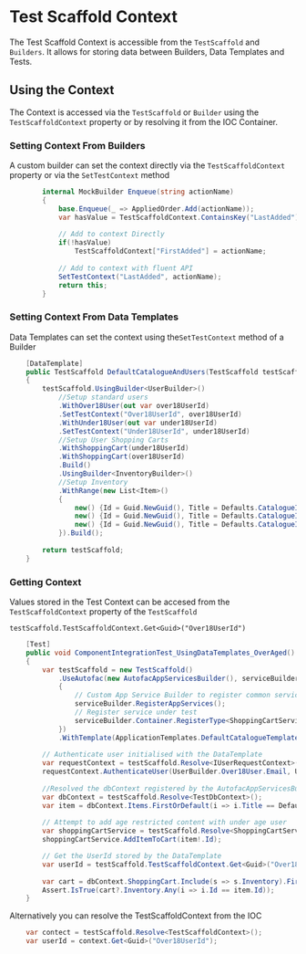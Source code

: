 # Test Scaffold Context

The Test Scaffold Context is accessible from the `TestScaffold` and `Builders`.
It allows for storing data between Builders, Data Templates and Tests.


## Using the Context

The Context is accessed via the `TestScaffold` or `Builder` using the `TestScaffoldContext` property or by resolving it from the IOC Container.

### Setting Context From Builders
A custom builder can set the context directly via the `TestScaffoldContext` property or via the `SetTestContext` method

```csharp
        internal MockBuilder Enqueue(string actionName)
        {
            base.Enqueue(_ => AppliedOrder.Add(actionName));
            var hasValue = TestScaffoldContext.ContainsKey("LastAdded");
            
            // Add to context Directly
            if(!hasValue)
                TestScaffoldContext["FirstAdded"] = actionName;
            
            // Add to context with fluent API
            SetTestContext("LastAdded", actionName);
            return this;
        }

```

### Setting Context From Data Templates

Data Templates can set the context using the`SetTestContext` method of a Builder

```csharp
    [DataTemplate]
    public TestScaffold DefaultCatalogueAndUsers(TestScaffold testScaffold)
    {
        testScaffold.UsingBuilder<UserBuilder>()
            //Setup standard users
            .WithOver18User(out var over18UserId)
            .SetTestContext("Over18UserId", over18UserId)
            .WithUnder18User(out var under18UserId)
            .SetTestContext("Under18UserId", under18UserId)
            //Setup User Shopping Carts
            .WithShoppingCart(under18UserId)
            .WithShoppingCart(over18UserId)
            .Build()
            .UsingBuilder<InventoryBuilder>()
            //Setup Inventory
            .WithRange(new List<Item>()
            {
                new() {Id = Guid.NewGuid(), Title = Defaults.CatalogueItems.Minions, Price = 21},
                new() {Id = Guid.NewGuid(), Title = Defaults.CatalogueItems.Avengers, Price = 24},
                new() {Id = Guid.NewGuid(), Title = Defaults.CatalogueItems.DeadPool, Price = 14, AgeRestriction = 15}
            }).Build();
        
        return testScaffold;
    }
```

### Getting Context

Values stored in the Test Context can be accesed from the `TestScaffoldContext` property of the `TestScaffold`

`testScaffold.TestScaffoldContext.Get<Guid>("Over18UserId")`

```csharp
    [Test]
    public void ComponentIntegrationTest_UsingDataTemplates_OverAged()
    {
        var testScaffold = new TestScaffold()
            .UseAutofac(new AutofacAppServicesBuilder(), serviceBuilder =>
            {
                // Custom App Service Builder to register common services. 
                serviceBuilder.RegisterAppServices();
                // Register service under test
                serviceBuilder.Container.RegisterType<ShoppingCartService>();
            })
            .WithTemplate(ApplicationTemplates.DefaultCatalogueTemplate);
        
        // Authenticate user initialised with the DataTemplate
        var requestContext = testScaffold.Resolve<IUserRequestContext>();
        requestContext.AuthenticateUser(UserBuilder.Over18User.Email, UserBuilder.Over18User.Password);
        
        //Resolved the dbContext registered by the AutofacAppServicesBuilder
        var dbContext = testScaffold.Resolve<TestDbContext>();
        var item = dbContext.Items.FirstOrDefault(i => i.Title == Defaults.CatalogueItems.DeadPool);
        
        // Attempt to add age restricted content with under age user
        var shoppingCartService = testScaffold.Resolve<ShoppingCartService>();
        shoppingCartService.AddItemToCart(item!.Id);

        // Get the UserId stored by the DataTemplate
        var userId = testScaffold.TestScaffoldContext.Get<Guid>("Over18UserId");
    
        var cart = dbContext.ShoppingCart.Include(s => s.Inventory).FirstOrDefault(u => u.UserId == userId);
        Assert.IsTrue(cart?.Inventory.Any(i => i.Id == item.Id));
    }
```

Alternatively you can resolve the TestScaffoldContext from the IOC

```csharp
    var contect = testScaffold.Resolve<TestScaffoldContext>();
    var userId = context.Get<Guid>("Over18UserId");
```